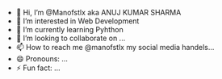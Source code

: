 - 👋 Hi, I’m @Manofstlx aka ANUJ KUMAR SHARMA
- 👀 I’m interested in Web Development
- 🌱 I’m currently learning Pyhthon
- 💞️ I’m looking to collaborate on ...
- 📫 How to reach me @manofstlx my social media handels...
- 😄 Pronouns: ...
- ⚡ Fun fact: ...

<!---
Manofstlx/Manofstlx is a ✨ special ✨ repository because its `README.md` (this file) appears on your GitHub profile.
You can click the Preview link to take a look at your changes.
--->
